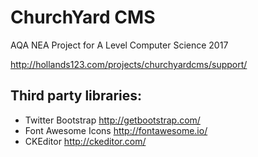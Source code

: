 # ChurchYard CMS

AQA NEA Project for A Level Computer Science 2017

http://hollands123.com/projects/churchyardcms/support/

## Third party libraries:
* Twitter Bootstrap http://getbootstrap.com/
* Font Awesome Icons http://fontawesome.io/
* CKEditor http://ckeditor.com/
